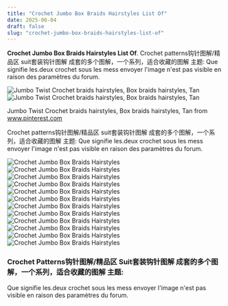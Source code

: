 ```yaml
---
title: "Crochet Jumbo Box Braids Hairstyles List Of"
date: 2025-06-04
draft: false
slug: "crochet-jumbo-box-braids-hairstyles-list-of" 
---
```


**Crochet Jumbo Box Braids Hairstyles List Of**. Crochet patterns钩针图解/精品区 suit套装钩针图解 成套的多个图解，一个系列，适合收藏的图解 主题: Que signifie les.deux crochet sous les mess envoyer l'image n'est pas visible en raison des paramètres du forum.

![Jumbo Twist Crochet braids hairstyles, Box braids hairstyles, Tan](https://i.pinimg.com/originals/c3/16/18/c31618081f18c6de102cb4ed5b88587d.jpg)![Jumbo Twist Crochet braids hairstyles, Box braids hairstyles, Tan](https://i.pinimg.com/originals/c3/16/18/c31618081f18c6de102cb4ed5b88587d.jpg)

Jumbo Twist Crochet braids hairstyles, Box braids hairstyles, Tan from www.pinterest.com

Crochet patterns钩针图解/精品区 suit套装钩针图解 成套的多个图解，一个系列，适合收藏的图解 主题: Que signifie les.deux crochet sous les mess envoyer l'image n'est pas visible en raison des paramètres du forum.

![Crochet Jumbo Box Braids Hairstyles ](https://stayglam.com/wp-content/uploads/2018/10/Long-Jumbo-Box-Braids.jpg " Jumbo Crochet Box Braids Styles")![Crochet Jumbo Box Braids Hairstyles ](https://i.pinimg.com/originals/d9/34/6e/d9346ef7f61aa7d28008143d139bcfa2.jpg " crochet jumbo box braids xpression braiding hair Box braids styling")![Crochet Jumbo Box Braids Hairstyles ](https://www.iloveboxbraids.com/wp-content/uploads/2020/08/jumbo1-box-braids.jpg " Top 6 Jumbo Box Braids Styles I Love Box Braids")![Crochet Jumbo Box Braids Hairstyles ](https://i.pinimg.com/originals/83/da/91/83da91f856119da3d2840aa2de759793.png " Pin on African, Box, Corn Row & Crochet Braid Hairstyles Box braids")![Crochet Jumbo Box Braids Hairstyles ](https://m.media-amazon.com/images/I/81Smx3I6fmL.jpg " 35 Stunning Crochet Box Braids Hairstyles For Inspira vrogue.co")![Crochet Jumbo Box Braids Hairstyles ](https://m.media-amazon.com/images/I/81etJgo6GbL.jpg " Buy Unionbeauty 16 Inch Messy Goddess Box Braids with Curly Ends 6")![Crochet Jumbo Box Braids Hairstyles ](https://i.ytimg.com/vi/pT0S0xPluh4/maxresdefault.jpg " Crochet Jumbo Box Braids in 2 Hours Review & Demo YouTube")![Crochet Jumbo Box Braids Hairstyles ](https://hairstylehub.com/wp-content/uploads/2017/10/crochet-jumbo-box-braids.jpg " 42 Chunky Cool Jumbo Box Braids Styles in Every Length")![Crochet Jumbo Box Braids Hairstyles ](https://i.ytimg.com/vi/5QdHApiME1Y/maxresdefault.jpg " Crochet JUMBO Box Braids Crochet Series SamsBeauty YouTube")![Crochet Jumbo Box Braids Hairstyles ](https://i.pinimg.com/originals/c3/16/18/c31618081f18c6de102cb4ed5b88587d.jpg " Jumbo Twist Crochet braids hairstyles, Box braids hairstyles, Tan")![Crochet Jumbo Box Braids Hairstyles ](https://stayglam.com/wp-content/uploads/2018/12/Side-Part-Braids.jpg " 61 Best Jumbo Box Braids Hairstyles StayGlam")![Crochet Jumbo Box Braids Hairstyles ](https://i.pinimg.com/originals/25/16/f4/2516f4876c9a0dba129d851e4ac7df00.jpg " Jumbo Crochet Box Braids Styles")

### Crochet Patterns钩针图解/精品区 Suit套装钩针图解 成套的多个图解，一个系列，适合收藏的图解 主题:

Que signifie les.deux crochet sous les mess envoyer l'image n'est pas visible en raison des paramètres du forum.